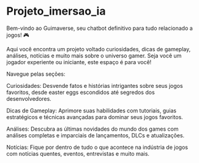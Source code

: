 # Projeto_imersao_ia

Bem-vindo ao Guimaverse, seu chatbot definitivo para tudo relacionado a jogos! 🎮

Aqui você encontra um projeto voltado curiosidades, dicas de gameplay, análises, notícias e muito mais sobre o universo gamer. Seja você um jogador experiente ou iniciante, este espaço é para você!

Navegue pelas seções:

Curiosidades: Desvende fatos e histórias intrigantes sobre seus jogos favoritos, desde easter eggs escondidos até segredos dos desenvolvedores.

Dicas de Gameplay: Aprimore suas habilidades com tutoriais, guias estratégicos e técnicas avançadas para dominar seus jogos favoritos.

Análises: Descubra as últimas novidades do mundo dos games com análises completas e imparciais de lançamentos, DLCs e atualizações.

Notícias: Fique por dentro de tudo o que acontece na indústria de jogos com notícias quentes, eventos, entrevistas e muito mais.
